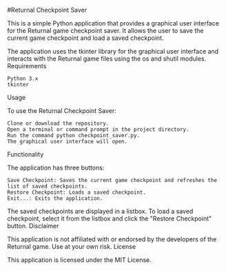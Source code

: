 #Returnal Checkpoint Saver

This is a simple Python application that provides a graphical user interface for the Returnal game checkpoint saver. It allows the user to save the current game checkpoint and load a saved checkpoint.

The application uses the tkinter library for the graphical user interface and interacts with the Returnal game files using the os and shutil modules.
Requirements

    Python 3.x
    tkinter

Usage

To use the Returnal Checkpoint Saver:

    Clone or download the repository.
    Open a terminal or command prompt in the project directory.
    Run the command python checkpoint_saver.py.
    The graphical user interface will open.

Functionality

The application has three buttons:

    Save Checkpoint: Saves the current game checkpoint and refreshes the list of saved checkpoints.
    Restore Checkpoint: Loads a saved checkpoint.
    Exit...: Exits the application.

The saved checkpoints are displayed in a listbox. To load a saved checkpoint, select it from the listbox and click the "Restore Checkpoint" button.
Disclaimer

This application is not affiliated with or endorsed by the developers of the Returnal game. Use at your own risk.
License

This application is licensed under the MIT License.
